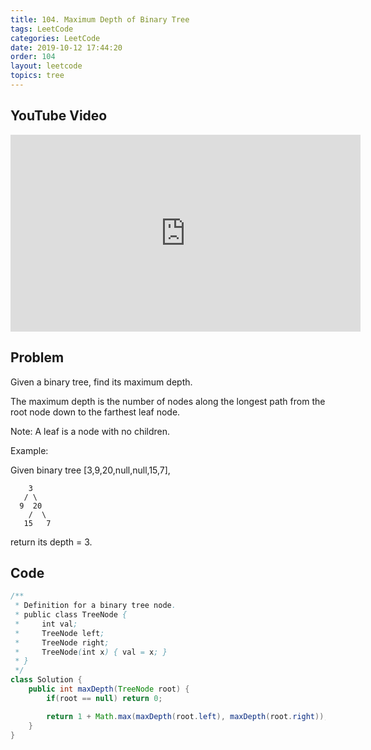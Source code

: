 ```yaml
---
title: 104. Maximum Depth of Binary Tree
tags: LeetCode
categories: LeetCode
date: 2019-10-12 17:44:20
order: 104
layout: leetcode
topics: tree
---
```


## YouTube Video

<iframe width="560" height="315" src="https://www.youtube.com/embed/fEsr9cYrZZU" frameborder="0" allow="accelerometer; autoplay; encrypted-media; gyroscope; picture-in-picture" allowfullscreen></iframe>

## Problem

Given a binary tree, find its maximum depth.

The maximum depth is the number of nodes along the longest path from the root node down to the farthest leaf node.

Note: A leaf is a node with no children.

Example:

Given binary tree [3,9,20,null,null,15,7],

```
    3
   / \
  9  20
    /  \
   15   7
```

return its depth = 3.

## Code

```java
/**
 * Definition for a binary tree node.
 * public class TreeNode {
 *     int val;
 *     TreeNode left;
 *     TreeNode right;
 *     TreeNode(int x) { val = x; }
 * }
 */
class Solution {
    public int maxDepth(TreeNode root) {
        if(root == null) return 0;

        return 1 + Math.max(maxDepth(root.left), maxDepth(root.right));
    }
}
```
